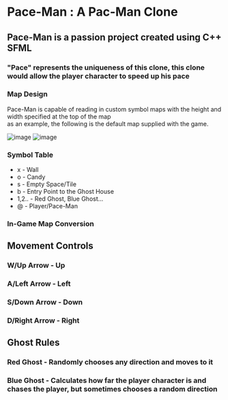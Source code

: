 # Pace-Man : A Pac-Man Clone

## Pace-Man is a passion project created using C++ SFML 
### "Pace" represents the uniqueness of this clone, this clone would allow the player character to speed up his pace

<h3> Map Design </h3>
<p>Pace-Man is capable of reading in custom symbol maps with the height and width specified at the top of the map<br>
as an example, the following is the default map supplied with the game. </p>

![image](https://github.com/realaryann/Pace-Man/assets/70107111/2c37f038-9b80-472e-8a17-99806f5452d3) 
![image](https://github.com/realaryann/Pace-Man/assets/70107111/7d54eb2d-7150-44e4-b29a-3dc04fca240b)

<h3>Symbol Table</h3>
<ul>
  <li>x - Wall</li>
  <li>o - Candy</li>
  <li>s - Empty Space/Tile</li>
  <li>b - Entry Point to the Ghost House</li>
  <li>1,2.. - Red Ghost, Blue Ghost...</li>
  <li>@ - Player/Pace-Man</li>
</ul>

<h3> In-Game Map Conversion </h3>

<h2>Movement Controls</h2>
<h3>W/Up Arrow - Up</h3>
<h3>A/Left Arrow - Left</h3>
<h3>S/Down Arrow - Down</h3>
<h3>D/Right Arrow - Right</h3>

<h2>Ghost Rules</h2>
<h3>Red Ghost - Randomly chooses any direction and moves to it</h3>
<h3>Blue Ghost - Calculates how far the player character is and chases the player, but sometimes chooses a random direction</h3>







